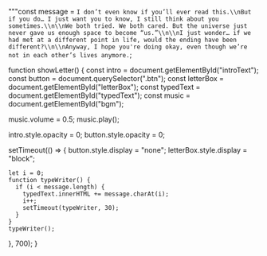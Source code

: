 """const message = `I don’t even know if you’ll ever read this.\\nBut if you do… I just want you to know, I still think about you sometimes.\\n\\nWe both tried. We both cared. But the universe just never gave us enough space to become “us.”\\n\\nI just wonder… if we had met at a different point in life, would the ending have been different?\\n\\nAnyway, I hope you're doing okay, even though we’re not in each other’s lives anymore.`;

function showLetter() {
  const intro = document.getElementById("introText");
  const button = document.querySelector(".btn");
  const letterBox = document.getElementById("letterBox");
  const typedText = document.getElementById("typedText");
  const music = document.getElementById("bgm");

  music.volume = 0.5;
  music.play();

  intro.style.opacity = 0;
  button.style.opacity = 0;

  setTimeout(() => {
    button.style.display = "none";
    letterBox.style.display = "block";

    let i = 0;
    function typeWriter() {
      if (i < message.length) {
        typedText.innerHTML += message.charAt(i);
        i++;
        setTimeout(typeWriter, 30);
      }
    }
    typeWriter();
  }, 700);
}
